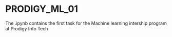 # PRODIGY_ML_01
The .ipynb contains the first task for the Machine learning intership program at Prodigy Info Tech
